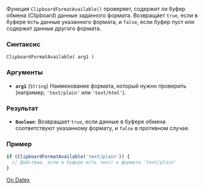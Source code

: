 Функция `ClipboardFormatAvailable()` проверяет, содержит ли буфер обмена (Clipboard) данные заданного формата. Возвращает `true`, если в буфере есть данные указанного формата, и `false`, если буфер пуст или содержит данные другого формата.

### Синтаксис
`ClipboardFormatAvailable( arg1 )`

### Аргументы
- **`arg1`** (`String`)
	Наименование формата, который нужно проверить (например, `'text/plain'` или `'text/html'`).

### Результат
- **`Boolean`**: Возвращает `true`, если данные в буфере обмена соответствуют указанному формату, и `false` в противном случае.

### Пример
```js
if (ClipboardFormatAvailable('text/plain')) {     
  // Действие, если в буфере есть текст в формате 'text/plain' 
}
```

[On Datex](http://docs.datex.ru/article.htm?id=5665465792879477134)